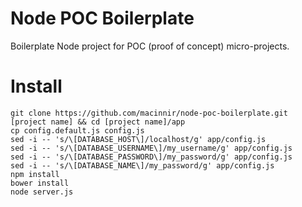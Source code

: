 # Node POC Boilerplate

Boilerplate Node project for POC (proof of concept) micro-projects.

# Install
```
git clone https://github.com/macinnir/node-poc-boilerplate.git [project name] && cd [project name]/app
cp config.default.js config.js
sed -i -- 's/\[DATABASE_HOST\]/localhost/g' app/config.js
sed -i -- 's/\[DATABASE_USERNAME\]/my_username/g' app/config.js
sed -i -- 's/\[DATABASE_PASSWORD\]/my_password/g' app/config.js
sed -i -- 's/\[DATABASE_NAME\]/my_password/g' app/config.js
npm install
bower install
node server.js
```

